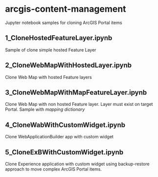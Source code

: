 # arcgis-content-management
Jupyter notebook samples for cloning ArcGIS Portal items

## 1_CloneHostedFeatureLayer.ipynb
Sample of clone simple hosted Feature Layer

## 2_CloneWebMapWithHostedLayer.ipynb
Clone Web Map with hosted Feature layers

## 3_CloneWebMapWithMapFeatureLayer.ipynb
Clone Web Map with non hosted Feature layer. Layer must exist on target Portal.
Sample with *mapping dictionary*

## 4_CloneWabWithCustomWidget.ipynb
Clone WebApplicationBuilder app with custom widget

## 5_CloneExBWithCustomWidget.ipynb
Clone Experience application with custom widget using backup-restore approach to move complex ArcGIS Portal items.


